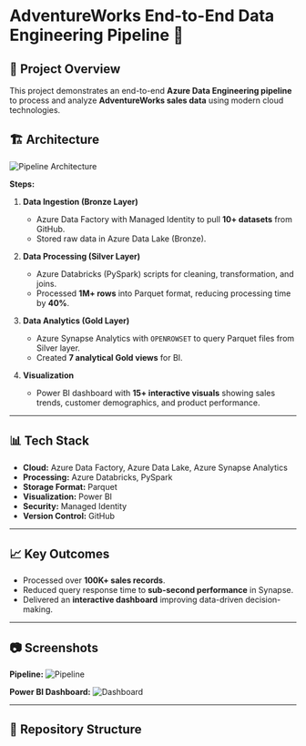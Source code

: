 # AdventureWorks End-to-End Data Engineering Pipeline 🚀

## 📌 Project Overview
This project demonstrates an end-to-end **Azure Data Engineering pipeline** to process and analyze **AdventureWorks sales data** using modern cloud technologies.

## 🏗 Architecture
![Pipeline Architecture](images/pipeline.png)

**Steps:**
1. **Data Ingestion (Bronze Layer)**  
   - Azure Data Factory with Managed Identity to pull **10+ datasets** from GitHub.
   - Stored raw data in Azure Data Lake (Bronze).

2. **Data Processing (Silver Layer)**  
   - Azure Databricks (PySpark) scripts for cleaning, transformation, and joins.
   - Processed **1M+ rows** into Parquet format, reducing processing time by **40%**.

3. **Data Analytics (Gold Layer)**  
   - Azure Synapse Analytics with `OPENROWSET` to query Parquet files from Silver layer.
   - Created **7 analytical Gold views** for BI.

4. **Visualization**  
   - Power BI dashboard with **15+ interactive visuals** showing sales trends, customer demographics, and product performance.

---

## 📊 Tech Stack
- **Cloud:** Azure Data Factory, Azure Data Lake, Azure Synapse Analytics
- **Processing:** Azure Databricks, PySpark
- **Storage Format:** Parquet
- **Visualization:** Power BI
- **Security:** Managed Identity
- **Version Control:** GitHub

---

## 📈 Key Outcomes
- Processed over **100K+ sales records**.
- Reduced query response time to **sub-second performance** in Synapse.
- Delivered an **interactive dashboard** improving data-driven decision-making.

---

## 📷 Screenshots
**Pipeline:**
![Pipeline](images/pipeline.png)

**Power BI Dashboard:**
![Dashboard](images/dashboard.png)

---

## 📂 Repository Structure
